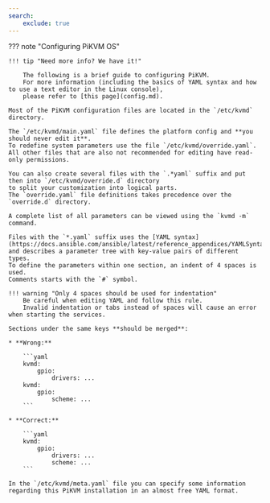 ```yaml
---
search:
    exclude: true
---
```



??? note "Configuring PiKVM OS"

    !!! tip "Need more info? We have it!"

        The following is a brief guide to configuring PiKVM.
        For more information (including the basics of YAML syntax and how to use a text editor in the Linux console),
        please refer to [this page](config.md).

    Most of the PiKVM configuration files are located in the `/etc/kvmd` directory.

    The `/etc/kvmd/main.yaml` file defines the platform config and **you should never edit it**.
    To redefine system parameters use the file `/etc/kvmd/override.yaml`.
    All other files that are also not recommended for editing have read-only permissions.

    You can also create several files with the `.*yaml` suffix and put then into `/etc/kvmd/override.d` directory
    to split your customization into logical parts.
    The `override.yaml` file definitions takes precedence over the `override.d` directory.

    A complete list of all parameters can be viewed using the `kvmd -m` command.

    Files with the `*.yaml` suffix uses the [YAML syntax](https://docs.ansible.com/ansible/latest/reference_appendices/YAMLSyntax.html)
    and describes a parameter tree with key-value pairs of different types.
    To define the parameters within one section, an indent of 4 spaces is used.
    Comments starts with the `#` symbol.

    !!! warning "Only 4 spaces should be used for indentation"
        Be careful when editing YAML and follow this rule.
        Invalid indentation or tabs instead of spaces will cause an error when starting the services.

    Sections under the same keys **should be merged**:

	* **Wrong:**

		```yaml
		kvmd:
			gpio:
				drivers: ...
		kvmd:
			gpio:
				scheme: ...
		```

	* **Correct:**

		```yaml
		kvmd:
			gpio:
				drivers: ...
				scheme: ...
		```

    In the `/etc/kvmd/meta.yaml` file you can specify some information regarding this PiKVM installation in an almost free YAML format.
